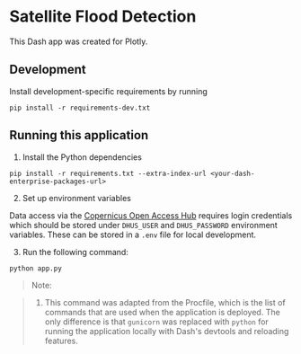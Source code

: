 # Satellite Flood Detection

This Dash app was created for Plotly.

## Development

Install development-specific requirements by running

```
pip install -r requirements-dev.txt
```

## Running this application

1. Install the Python dependencies

```
pip install -r requirements.txt --extra-index-url <your-dash-enterprise-packages-url>
```

2. Set up environment variables 

Data access via the [Copernicus Open Access Hub](https://scihub.copernicus.eu/dhus/#/home) requires login credentials which should be stored under `DHUS_USER` and `DHUS_PASSWORD` environment variables. These can be stored in a `.env` file for local development. 

3. Run the following command:

```python
python app.py
```

> Note:

> 1. This command was adapted from the Procfile, which is the list of commands that are used when the application is deployed. The only difference is that `gunicorn` was replaced with `python` for running the application locally with Dash's devtools and reloading features.




